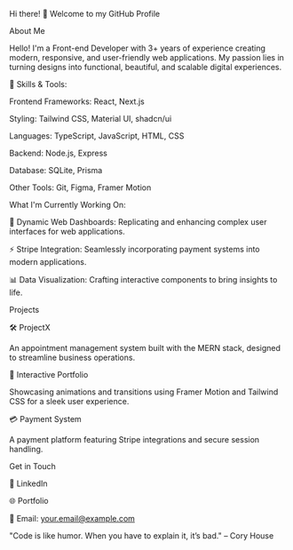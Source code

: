 Hi there! 👋 Welcome to my GitHub Profile

About Me

Hello! I'm a Front-end Developer with 3+ years of experience creating modern, responsive, and user-friendly web applications. My passion lies in turning designs into functional, beautiful, and scalable digital experiences.

🚀 Skills & Tools:

Frontend Frameworks: React, Next.js

Styling: Tailwind CSS, Material UI, shadcn/ui

Languages: TypeScript, JavaScript, HTML, CSS

Backend: Node.js, Express

Database: SQLite, Prisma

Other Tools: Git, Figma, Framer Motion

What I'm Currently Working On:

🌟 Dynamic Web Dashboards: Replicating and enhancing complex user interfaces for web applications.

⚡ Stripe Integration: Seamlessly incorporating payment systems into modern applications.

📊 Data Visualization: Crafting interactive components to bring insights to life.

Projects

🛠 ProjectX

An appointment management system built with the MERN stack, designed to streamline business operations.

🎨 Interactive Portfolio

Showcasing animations and transitions using Framer Motion and Tailwind CSS for a sleek user experience.

💳 Payment System

A payment platform featuring Stripe integrations and secure session handling.

Get in Touch

💼 LinkedIn

🌐 Portfolio

📧 Email: your.email@example.com

"Code is like humor. When you have to explain it, it’s bad." – Cory House
<!--
**mr-rony356/mr-rony356** is a ✨ _special_ ✨ repository because its `README.md` (this file) appears on your GitHub profile.

Here are some ideas to get you started:

- 🔭 I’m currently working on ...
- 🌱 I’m currently learning ...
- 👯 I’m looking to collaborate on ...
- 🤔 I’m looking for help with ...
- 💬 Ask me about ...
- 📫 How to reach me: ...
- 😄 Pronouns: ...
- ⚡ Fun fact: ...
-->

